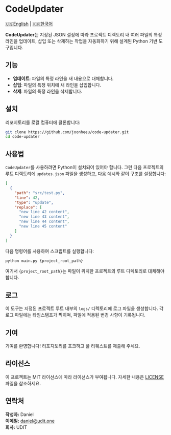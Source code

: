 # CodeUpdater

[🇺🇸English](README.md) | [🇰🇷한국어](README_ko.md)

**CodeUpdater**는 지정된 JSON 설정에 따라 프로젝트 디렉토리 내 여러 파일의 특정 라인을 업데이트, 삽입 또는 삭제하는 작업을 자동화하기 위해 설계된 Python 기반 도구입니다.

## 기능

- **업데이트**: 파일의 특정 라인을 새 내용으로 대체합니다.
- **삽입**: 파일의 특정 위치에 새 라인을 삽입합니다.
- **삭제**: 파일의 특정 라인을 삭제합니다.

## 설치

리포지토리를 로컬 컴퓨터에 클론합니다:

```bash
git clone https://github.com/joonheeu/code-updater.git
cd code-updater
```

## 사용법

`CodeUpdater`를 사용하려면 Python이 설치되어 있어야 합니다. 그런 다음 프로젝트의 루트 디렉토리에 `updates.json` 파일을 생성하고, 다음 예시와 같이 구조를 설정합니다:

```json
[
  {
    "path": "src/test.py",
    "line": 42,
    "type": "update",
    "replace": [
      "new line 42 content",
      "new line 43 content",
      "new line 44 content",
      "new line 45 content"
    ]
  }
]
```

다음 명령어를 사용하여 스크립트를 실행합니다:

```bash
python main.py {project_root_path}
```

여기서 `{project_root_path}`는 파일이 위치한 프로젝트의 루트 디렉토리로 대체해야 합니다.

## 로그

이 도구는 지정된 프로젝트 루트 내부의 `logs/` 디렉토리에 로그 파일을 생성합니다. 각 로그 파일에는 타임스탬프가 찍히며, 파일에 적용된 변경 사항이 기록됩니다.

## 기여

기여를 환영합니다! 리포지토리를 포크하고 풀 리퀘스트를 제출해 주세요.

## 라이선스

이 프로젝트는 MIT 라이선스에 따라 라이선스가 부여됩니다. 자세한 내용은 [LICENSE](LICENSE) 파일을 참조하세요.

## 연락처

**작성자:** Daniel  
**이메일:** [daniel@udit.one](mailto:daniel@udit.one)  
**회사:** UDIT